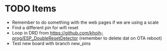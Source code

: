 # TODO Items

- Remember to do something with the web pages if we are using a scale
- Find a different pin for wifi reset
- Loop in DRD from https://github.com/khoih-prog/ESP_DoubleResetDetector (remember to delete dat on OTA reboot)
- Test new board with branch new_pins
